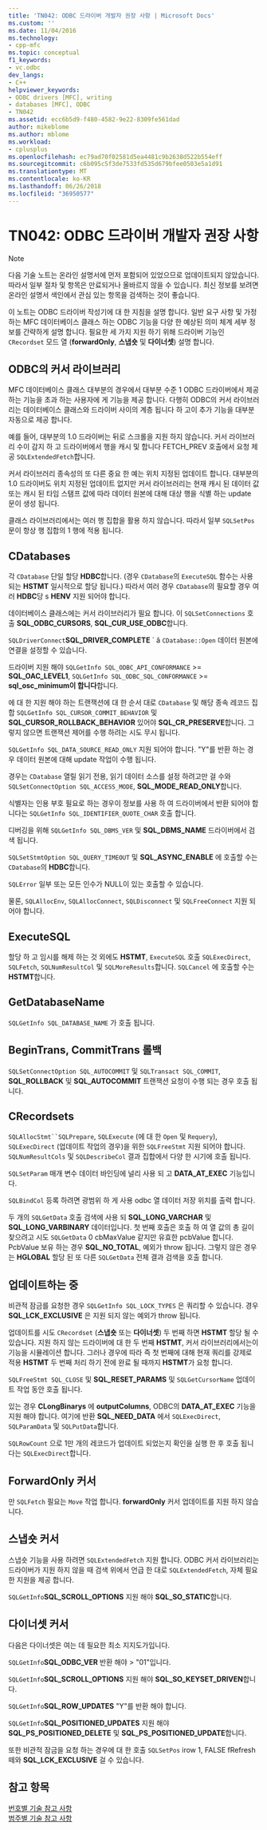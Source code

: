 ```yaml
---
title: 'TN042: ODBC 드라이버 개발자 권장 사항 | Microsoft Docs'
ms.custom: ''
ms.date: 11/04/2016
ms.technology:
- cpp-mfc
ms.topic: conceptual
f1_keywords:
- vc.odbc
dev_langs:
- C++
helpviewer_keywords:
- ODBC drivers [MFC], writing
- databases [MFC], ODBC
- TN042
ms.assetid: ecc6b5d9-f480-4582-9e22-8309fe561dad
author: mikeblome
ms.author: mblome
ms.workload:
- cplusplus
ms.openlocfilehash: ec79ad70f02581d5ea4481c9b2638d522b554eff
ms.sourcegitcommit: c6b095c5f3de7533fd535d679bfee0503e5a1d91
ms.translationtype: MT
ms.contentlocale: ko-KR
ms.lasthandoff: 06/26/2018
ms.locfileid: "36950577"
---
```

# <a name="tn042-odbc-driver-developer-recommendations"></a>TN042: ODBC 드라이버 개발자 권장 사항
> [!NOTE]
>  다음 기술 노트는 온라인 설명서에 먼저 포함되어 있었으므로 업데이트되지 않았습니다. 따라서 일부 절차 및 항목은 만료되거나 올바르지 않을 수 있습니다. 최신 정보를 보려면 온라인 설명서 색인에서 관심 있는 항목을 검색하는 것이 좋습니다.  
  
 이 노트는 ODBC 드라이버 작성기에 대 한 지침을 설명 합니다. 일반 요구 사항 및 가정 하는 MFC 데이터베이스 클래스 하는 ODBC 기능을 다양 한 예상된 의미 체계 세부 정보를 간략하게 설명 합니다. 필요한 세 가지 지원 하기 위해 드라이버 기능인 `CRecordset` 모드 열 (**forwardOnly**, **스냅숏** 및 **다이너셋**) 설명 합니다.  
  
## <a name="odbcs-cursor-library"></a>ODBC의 커서 라이브러리  
 MFC 데이터베이스 클래스 대부분의 경우에서 대부분 수준 1 ODBC 드라이버에서 제공 하는 기능을 초과 하는 사용자에 게 기능을 제공 합니다. 다행히 ODBC의 커서 라이브러리는 데이터베이스 클래스와 드라이버 사이의 계층 됩니다 하 고이 추가 기능을 대부분 자동으로 제공 합니다.  
  
 예를 들어, 대부분의 1.0 드라이버는 뒤로 스크롤을 지원 하지 않습니다. 커서 라이브러리 수이 감지 하 고 드라이버에서 행을 캐시 및 합니다 FETCH_PREV 호출에서 요청 제공 `SQLExtendedFetch`합니다.  
  
 커서 라이브러리 종속성의 또 다른 중요 한 예는 위치 지정된 업데이트 합니다. 대부분의 1.0 드라이버도 위치 지정된 업데이트 없지만 커서 라이브러리는 현재 캐시 된 데이터 값 또는 캐시 된 타임 스탬프 값에 따라 데이터 원본에 대해 대상 행을 식별 하는 update 문이 생성 됩니다.  
  
 클래스 라이브러리에서는 여러 행 집합을 활용 하지 않습니다. 따라서 일부 `SQLSetPos` 문이 항상 행 집합의 1 행에 적용 됩니다.  
  
## <a name="cdatabases"></a>CDatabases  
 각 `CDatabase` 단일 할당 **HDBC**합니다. (경우 `CDatabase`의 `ExecuteSQL` 함수는 사용 되는 **HSTMT** 일시적으로 할당 됩니다.) 따라서 여러 경우 `CDatabase`의 필요할 경우 여러 **HDBC**당 s **HENV** 지원 되어야 합니다.  
  
 데이터베이스 클래스에는 커서 라이브러리가 필요 합니다. 이 `SQLSetConnections` 호출 **SQL_ODBC_CURSORS**, **SQL_CUR_USE_ODBC**합니다.  
  
 `SQLDriverConnect`**SQL_DRIVER_COMPLETE** ´ â `CDatabase::Open` 데이터 원본에 연결을 설정할 수 있습니다.  
  
 드라이버 지원 해야 `SQLGetInfo SQL_ODBC_API_CONFORMANCE`  >=  **SQL_OAC_LEVEL1**, `SQLGetInfo SQL_ODBC_SQL_CONFORMANCE`  >=  **sql_osc_minimum이 합니다**합니다.  
  
 에 대 한 지원 해야 하는 트랜잭션에 대 한 순서 대로 `CDatabase` 및 해당 종속 레코드 집합 `SQLGetInfo SQL_CURSOR_COMMIT_BEHAVIOR` 및 **SQL_CURSOR_ROLLBACK_BEHAVIOR** 있어야 **SQL_CR_PRESERVE**합니다. 그렇지 않으면 트랜잭션 제어를 수행 하려는 시도 무시 됩니다.  
  
 `SQLGetInfo SQL_DATA_SOURCE_READ_ONLY` 지원 되어야 합니다. "Y"를 반환 하는 경우 데이터 원본에 대해 update 작업이 수행 됩니다.  
  
 경우는 `CDatabase` 열릴 읽기 전용, 읽기 데이터 소스를 설정 하려고만 걸 수와 `SQLSetConnectOption SQL_ACCESS_MODE`, **SQL_MODE_READ_ONLY**합니다.  
  
 식별자는 인용 부호 필요로 하는 경우이 정보를 사용 하 여 드라이버에서 반환 되어야 합니다는 `SQLGetInfo SQL_IDENTIFIER_QUOTE_CHAR` 호출 합니다.  
  
 디버깅을 위해 `SQLGetInfo SQL_DBMS_VER` 및 **SQL_DBMS_NAME** 드라이버에서 검색 됩니다.  
  
 `SQLSetStmtOption SQL_QUERY_TIMEOUT` 및 **SQL_ASYNC_ENABLE** 에 호출할 수는 `CDatabase`의 **HDBC**합니다.  
  
 `SQLError` 일부 또는 모든 인수가 NULL이 있는 호출할 수 있습니다.  
  
 물론, `SQLAllocEnv`, `SQLAllocConnect`, `SQLDisconnect` 및 `SQLFreeConnect` 지원 되어야 합니다.  
  
## <a name="executesql"></a>ExecuteSQL  
 할당 하 고 임시를 해제 하는 것 외에도 **HSTMT**, `ExecuteSQL` 호출 `SQLExecDirect`, `SQLFetch`, `SQLNumResultCol` 및 `SQLMoreResults`합니다. `SQLCancel` 에 호출할 수는 **HSTMT**합니다.  
  
## <a name="getdatabasename"></a>GetDatabaseName  
 `SQLGetInfo SQL_DATABASE_NAME` 가 호출 됩니다.  
  
## <a name="begintrans-committrans-rollback"></a>BeginTrans, CommitTrans 롤백  
 `SQLSetConnectOption SQL_AUTOCOMMIT` 및 `SQLTransact SQL_COMMIT`, **SQL_ROLLBACK** 및 **SQL_AUTOCOMMIT** 트랜잭션 요청이 수행 되는 경우 호출 됩니다.  
  
## <a name="crecordsets"></a>CRecordsets  
 `SQLAllocStmt``SQLPrepare`, `SQLExecute` (에 대 한 `Open` 및 `Requery`), `SQLExecDirect` (업데이트 작업의 경우)을 위한 `SQLFreeStmt` 지원 되어야 합니다. `SQLNumResultCols` 및 `SQLDescribeCol` 결과 집합에서 다양 한 시기에 호출 됩니다.  
  
 `SQLSetParam` 매개 변수 데이터 바인딩에 널리 사용 되 고 **DATA_AT_EXEC** 기능입니다.  
  
 `SQLBindCol` 등록 하려면 광범위 하 게 사용 odbc 열 데이터 저장 위치를 출력 합니다.  
  
 두 개의 `SQLGetData` 호출 검색에 사용 되 **SQL_LONG_VARCHAR** 및 **SQL_LONG_VARBINARY** 데이터입니다. 첫 번째 호출은 호출 하 여 열 값의 총 길이 찾으려고 시도 `SQLGetData` 0 cbMaxValue 같지만 유효한 pcbValue 합니다. PcbValue 보유 하는 경우 **SQL_NO_TOTAL**, 예외가 throw 됩니다. 그렇지 않은 경우는 **HGLOBAL** 할당 된 또 다른 `SQLGetData` 전체 결과 검색을 호출 합니다.  
  
## <a name="updating"></a>업데이트하는 중  
 비관적 잠금를 요청한 경우 `SQLGetInfo SQL_LOCK_TYPES` 은 쿼리할 수 있습니다. 경우 **SQL_LCK_EXCLUSIVE** 은 지원 되지 않는 예외가 throw 됩니다.  
  
 업데이트를 시도 `CRecordset` (**스냅숏** 또는 **다이너셋**) 두 번째 하면 **HSTMT** 할당 될 수 있습니다. 지원 하지 않는 드라이버에 대 한 두 번째 **HSTMT**, 커서 라이브러리에서는이 기능을 시뮬레이션 합니다. 그러나 경우에 따라 즉 첫 번째에 대해 현재 쿼리를 강제로 적용 **HSTMT** 두 번째 처리 하기 전에 완료 될 때까지 **HSTMT**가 요청 합니다.  
  
 `SQLFreeStmt SQL_CLOSE` 및 **SQL_RESET_PARAMS** 및 `SQLGetCursorName` 업데이트 작업 동안 호출 됩니다.  
  
 있는 경우 **CLongBinarys** 에 **outputColumns**, ODBC의 **DATA_AT_EXEC** 기능을 지원 해야 합니다. 여기에 반환 **SQL_NEED_DATA** 에서 `SQLExecDirect`, `SQLParamData` 및 `SQLPutData`합니다.  
  
 `SQLRowCount` 으로 1만 개의 레코드가 업데이트 되었는지 확인을 실행 한 후 호출 됩니다는 `SQLExecDirect`합니다.  
  
## <a name="forwardonly-cursors"></a>ForwardOnly 커서  
 만 `SQLFetch` 필요는 `Move` 작업 합니다. **forwardOnly** 커서 업데이트를 지원 하지 않습니다.  
  
## <a name="snapshot-cursors"></a>스냅숏 커서  
 스냅숏 기능을 사용 하려면 `SQLExtendedFetch` 지원 합니다. ODBC 커서 라이브러리는 드라이버가 지원 하지 않을 때 검색 위에서 언급 한 대로 `SQLExtendedFetch`, 자체 필요한 지원을 제공 합니다.  
  
 `SQLGetInfo`**SQL_SCROLL_OPTIONS** 지원 해야 **SQL_SO_STATIC**합니다.  
  
## <a name="dynaset-cursors"></a>다이너셋 커서  
 다음은 다이너셋은 여는 데 필요한 최소 지지도가입니다.  
  
 `SQLGetInfo`**SQL_ODBC_VER** 반환 해야 > "01"입니다.  
  
 `SQLGetInfo`**SQL_SCROLL_OPTIONS** 지원 해야 **SQL_SO_KEYSET_DRIVEN**합니다.  
  
 `SQLGetInfo`**SQL_ROW_UPDATES** "Y"를 반환 해야 합니다.  
  
 `SQLGetInfo`**SQL_POSITIONED_UPDATES** 지원 해야 **SQL_PS_POSITIONED_DELETE** 및 **SQL_PS_POSITIONED_UPDATE**합니다.  
  
 또한 비관적 잠금을 요청 하는 경우에 대 한 호출 `SQLSetPos` irow 1, FALSE fRefresh 떼와 **SQL_LCK_EXCLUSIVE** 걸 수 있습니다.  
  
## <a name="see-also"></a>참고 항목  
 [번호별 기술 참고 사항](../mfc/technical-notes-by-number.md)   
 [범주별 기술 참고 사항](../mfc/technical-notes-by-category.md)

